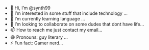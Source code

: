 - 👋 Hi, I’m @synth99
- 👀 I’m interested in some stuff that include technology  ...
- 🌱 I’m currently learning language ...
- 💞️ I’m looking to collaborate on some dudes that dont have life...
- 📫 How to reach me just contact my email...
- 😄 Pronouns: guy literary ...
- ⚡ Fun fact: Gamer nerd...

<!---
synth99/synth99 is a ✨ special ✨ repository because its `README.md` (this file) appears on your GitHub profile.
You can click the Preview link to take a look at your changes.
--->
